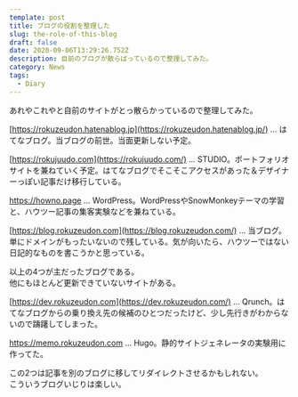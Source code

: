 ```yaml
---
template: post
title: ブログの役割を整理した
slug: the-role-of-this-blog
draft: false
date: 2020-09-06T13:29:26.752Z
description: 自前のブログが散らばっているので整理してみた。
category: News
tags:
  - Diary
---
```

あれやこれやと自前のサイトがとっ散らかっているので整理してみた。

[https://rokuzeudon.hatenablog.jp](https://rokuzeudon.hatenablog.jp/) ... はてなブログ。当ブログの前世。当面更新しない予定。

[https://rokujuudo.com](https://rokujuudo.com/) ... STUDIO。ポートフォリオサイトを兼ねていく予定。はてなブログでそこそこアクセスがあった＆デザイナーっぽい記事だけ移行している。

<https://howno.page> ... WordPress。WordPressやSnowMonkeyテーマの学習と、ハウツー記事の集客実験などを兼ねている。

[https://blog.rokuzeudon.com](https://blog.rokuzeudon.com/) ... 当ブログ。単にドメインがもったいないので残している。気が向いたら、ハウツーではない日記的なものを書こうかと思っている。

以上の4つが主だったブログである。\
他にもほとんど更新できていないサイトがある。

[https://dev.rokuzeudon.com](https://dev.rokuzeudon.com/) ... Qrunch。はてなブログからの乗り換え先の候補のひとつだったけど、少し先行きがわからないので躊躇してしまった。

<https://memo.rokuzeudon.com> ... Hugo。静的サイトジェネレータの実験用に作ってた。

この2つは記事を別のブログに移してリダイレクトさせるかもしれない。\
こういうブログいじりは楽しい。
